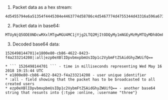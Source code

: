1. Packet data as a hex stream:
```
4d5455794e6a51354f4445304e4463774d58786c4d5467774d4755344d43316a596a67324c5451324d6a49744f4451794d79316d4e4745794d7a4d794d5451794d4468384f6d46736248786c656e41775a56684362456c4563485a6962586877596d315663306c456344466a4d6c5a35596d31476446705451576c6b52326835576c645661575a525054303d
```
2. Packet data in base64:
```
MTUyNjQ5ODE0NDcwMXxlMTgwMGU4MC1jYjg2LTQ2MjItODQyMy1mNGEyMzMyMTQyMDh8OmFsbHxlenAwZVhCbElEcHZibXhwYm1Vc0lEcDFjMlZ5Ym1GdFpTQWlkR2h5WldVaWZRPT0=
```

3. Decoded base64 data:
```
1526498144701|e1800e80-cb86-4622-8423-f4a233214208|:all|ezp0eXBlIDpvbmxpbmUsIDp1c2VybmFtZSAidGhyZWUifQ==
```
	* ``` 1526498144701 ``` - time in milliseconds representing Wed May 16 2018 19:15:44 UTC
	* e1800e80-cb86-4622-8423-f4a233214208 - user unique identifier 
	* :all - field showing that the packet has to be broadcasted to all created users
	* ezp0eXBlIDpvbmxpbmUsIDp1c2VybmFtZSAidGhyZWUifQ== - another base64 string that resunts into {:type :online, :username "three"}
